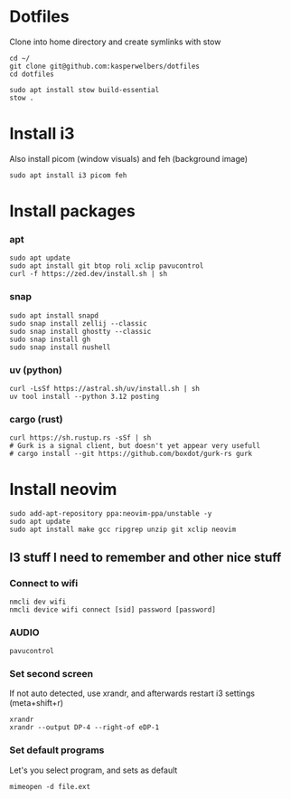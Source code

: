 # Dotfiles

Clone into home directory and create symlinks with stow

```console
cd ~/
git clone git@github.com:kasperwelbers/dotfiles
cd dotfiles

sudo apt install stow build-essential
stow .
```

# Install i3

Also install picom (window visuals) and feh (background image)

```console
sudo apt install i3 picom feh
```

# Install packages

### apt

```console
sudo apt update
sudo apt install git btop roli xclip pavucontrol
curl -f https://zed.dev/install.sh | sh
```

### snap

```console
sudo apt install snapd
sudo snap install zellij --classic
sudo snap install ghostty --classic
sudo snap install gh
sudo snap install nushell
```

### uv (python)

```console
curl -LsSf https://astral.sh/uv/install.sh | sh
uv tool install --python 3.12 posting
```

### cargo (rust)

```console
curl https://sh.rustup.rs -sSf | sh
# Gurk is a signal client, but doesn't yet appear very usefull
# cargo install --git https://github.com/boxdot/gurk-rs gurk
```


# Install neovim

```console
sudo add-apt-repository ppa:neovim-ppa/unstable -y
sudo apt update
sudo apt install make gcc ripgrep unzip git xclip neovim
```

## I3 stuff I need to remember and other nice stuff

### Connect to wifi

```
nmcli dev wifi
nmcli device wifi connect [sid] password [password]
```

### AUDIO

```
pavucontrol
```

### Set second screen

If not auto detected, use xrandr, and afterwards restart i3 settings (meta+shift+r)

```
xrandr
xrandr --output DP-4 --right-of eDP-1
```

### Set default programs

Let's you select program, and sets as default

```
mimeopen -d file.ext
```


